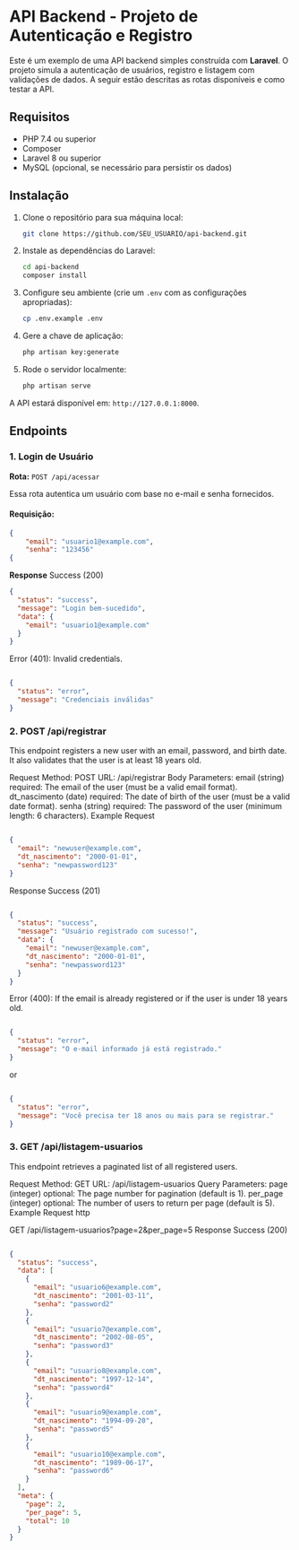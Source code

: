 # API Backend - Projeto de Autenticação e Registro

Este é um exemplo de uma API backend simples construída com **Laravel**. O projeto simula a autenticação de usuários, registro e listagem com validações de dados. A seguir estão descritas as rotas disponíveis e como testar a API.

## Requisitos

- PHP 7.4 ou superior
- Composer
- Laravel 8 ou superior
- MySQL (opcional, se necessário para persistir os dados)

## Instalação

1. Clone o repositório para sua máquina local:
    ```bash
    git clone https://github.com/SEU_USUARIO/api-backend.git
    ```

2. Instale as dependências do Laravel:
    ```bash
    cd api-backend
    composer install
    ```

3. Configure seu ambiente (crie um `.env` com as configurações apropriadas):
    ```bash
    cp .env.example .env
    ```

4. Gere a chave de aplicação:
    ```bash
    php artisan key:generate
    ```

5. Rode o servidor localmente:
    ```bash
    php artisan serve
    ```

A API estará disponível em: `http://127.0.0.1:8000`.

## Endpoints

### 1. **Login de Usuário**

**Rota:** `POST /api/acessar`

Essa rota autentica um usuário com base no e-mail e senha fornecidos.

#### Requisição:
```json
{
    "email": "usuario1@example.com",
    "senha": "123456"
{
```

**Response**
Success (200)
```json
{
  "status": "success",
  "message": "Login bem-sucedido",
  "data": {
    "email": "usuario1@example.com"
  }
}
```

Error (401): Invalid credentials.
```json

{
  "status": "error",
  "message": "Credenciais inválidas"
}
```

### 2. POST /api/registrar
This endpoint registers a new user with an email, password, and birth date. It also validates that the user is at least 18 years old.

Request
Method: POST
URL: /api/registrar
Body Parameters:
email (string) required: The email of the user (must be a valid email format).
dt_nascimento (date) required: The date of birth of the user (must be a valid date format).
senha (string) required: The password of the user (minimum length: 6 characters).
Example Request

```json

{
  "email": "newuser@example.com",
  "dt_nascimento": "2000-01-01",
  "senha": "newpassword123"
}
```

Response
Success (201)

```json

{
  "status": "success",
  "message": "Usuário registrado com sucesso!",
  "data": {
    "email": "newuser@example.com",
    "dt_nascimento": "2000-01-01",
    "senha": "newpassword123"
  }
}
```

Error (400): If the email is already registered or if the user is under 18 years old.
```json

{
  "status": "error",
  "message": "O e-mail informado já está registrado."
}
```
or


```json

{
  "status": "error",
  "message": "Você precisa ter 18 anos ou mais para se registrar."
}
```

### 3. GET /api/listagem-usuarios
This endpoint retrieves a paginated list of all registered users.

Request
Method: GET
URL: /api/listagem-usuarios
Query Parameters:
page (integer) optional: The page number for pagination (default is 1).
per_page (integer) optional: The number of users to return per page (default is 5).
Example Request
http

GET /api/listagem-usuarios?page=2&per_page=5
Response
Success (200)

```json

{
  "status": "success",
  "data": [
    {
      "email": "usuario6@example.com",
      "dt_nascimento": "2001-03-11",
      "senha": "password2"
    },
    {
      "email": "usuario7@example.com",
      "dt_nascimento": "2002-08-05",
      "senha": "password3"
    },
    {
      "email": "usuario8@example.com",
      "dt_nascimento": "1997-12-14",
      "senha": "password4"
    },
    {
      "email": "usuario9@example.com",
      "dt_nascimento": "1994-09-20",
      "senha": "password5"
    },
    {
      "email": "usuario10@example.com",
      "dt_nascimento": "1989-06-17",
      "senha": "password6"
    }
  ],
  "meta": {
    "page": 2,
    "per_page": 5,
    "total": 10
  }
}
```






